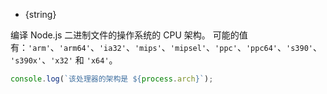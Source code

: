 <!-- YAML
added: v0.5.0
-->

* {string}

编译 Node.js 二进制文件的操作系统的 CPU 架构。
可能的值有：`'arm'`、`'arm64'`、`'ia32'`、`'mips'`、`'mipsel'`、`'ppc'`、`'ppc64'`、`'s390'`、`'s390x'`、`'x32'` 和 `'x64'`。

```js
console.log(`该处理器的架构是 ${process.arch}`);
```

